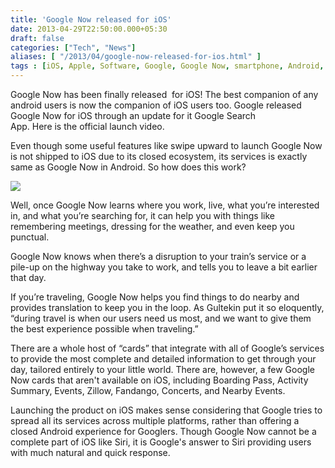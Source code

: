 ```yaml
---
title: 'Google Now released for iOS'
date: 2013-04-29T22:50:00.000+05:30
draft: false
categories: ["Tech", "News"]
aliases: [ "/2013/04/google-now-released-for-ios.html" ]
tags : [iOS, Apple, Software, Google, Google Now, smartphone, Android, News]
---
```


Google Now has been finally released  for iOS! The best companion of any android users is now the companion of iOS users too. Google released Google Now for iOS through an update for it Google Search  
App. Here is the official launch video.  
  
  
  
Even though some useful features like swipe upward to launch Google Now is not shipped to iOS due to its closed ecosystem, its services is exactly same as Google Now in Android. So how does this work?  
  

[![](https://4.bp.blogspot.com/-U_SMHL8OOLg/UX6rKuzI0sI/AAAAAAAABJk/V1eD9C1C_b4/s1600/google-now-ios.jpg)](https://4.bp.blogspot.com/-U_SMHL8OOLg/UX6rKuzI0sI/AAAAAAAABJk/V1eD9C1C_b4/s1600/google-now-ios.jpg)

  
  
Well, once Google Now learns where you work, live, what you’re interested in, and what you’re searching for, it can help you with things like remembering meetings, dressing for the weather, and even keep you punctual.  
  
Google Now knows when there’s a disruption to your train’s service or a pile-up on the highway you take to work, and tells you to leave a bit earlier that day.  
  
If you’re traveling, Google Now helps you find things to do nearby and provides translation to keep you in the loop. As Gultekin put it so eloquently, “during travel is when our users need us most, and we want to give them the best experience possible when traveling.”[](https://techcrunch.com/2013/04/29/google-now-launches-on-ios/devices-hires-ios/)[](https://techcrunch.com/2013/04/29/google-now-launches-on-ios/london-attractions/)[](https://techcrunch.com/2013/04/29/google-now-launches-on-ios/san-francisco-home/)  
  
There are a whole host of “cards” that integrate with all of Google’s services to provide the most complete and detailed information to get through your day, tailored entirely to your little world. There are, however, a few Google Now cards that aren't available on iOS, including Boarding Pass, Activity Summary, Events, Zillow, Fandango, Concerts, and Nearby Events.

  

Launching the product on iOS makes sense considering that Google tries to spread all its services across multiple platforms, rather than offering a closed Android experience for Googlers. Though Google Now cannot be a complete part of iOS like Siri, it is Google's answer to Siri providing users with much natural and quick response.
